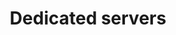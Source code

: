 ---
title: Dedicated servers
slug: dedicated
excerpt: 'How to use your OVHcloud dedicated server'
sections: Getting started, Server Management, Network Management, Advanced use, Diagnostic and rescue mode, Storage
order: 03
---